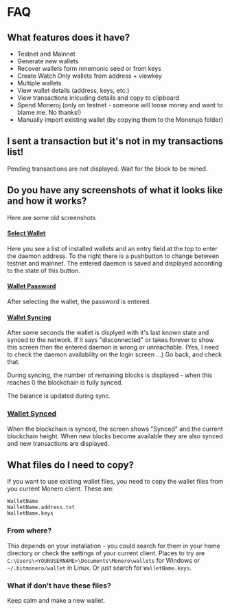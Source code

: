 # FAQ

## What features does it have?

- Testnet and Mainnet
- Generate new wallets
- Recover wallets form nmemonic seed or from keys
- Create Watch Only wallets from address + viewkey
- Multiple wallets
- View wallet details (address, keys, etc.)
- View transactions inlcuding details and copy to clipboard
- Spend Moneroj (only on testnet - someone will loose money and want to blame me. No thanks!)
- Manually import existing wallet (by copying them to the Monerujo folder)

## I sent a transaction but it's not in my transactions list!
Pending transactions are not displayed. Wait for the block to be mined.

## Do you have any screenshots of what it looks like and how it works?
Here are some old screenshots
#### [Select Wallet](images/A-wallet_selection.png)

Here you see a list of installed wallets and an entry field at the top to enter the daemon address. To the right there is a pushbutton to change between testnet and mainnet. The entered daemon is saved and displayed according to the state of this button.

#### [Wallet Password](images/B-enter_password.png)

After selecting the wallet, the password is entered.

#### [Wallet Syncing](images/C-wallet_syncing.png)

After some seconds the wallet is displyed with it's last known state and synced to the network. If it says "disconnected" or takes forever to show this screen then the entered daemon is wrong or unreachable. (Yes, I need to check the daemon availability on the login screen ...) Go back, and check that.

During syncing, the number of remaining blocks is displayed - when this reaches 0 the blockchain is fully synced.

The balance is updated during sync.

### [Wallet Synced](images/D-wallet_synced.png)

When the blockchain is synced, the screen shows "Synced" and the current blockchain height. When new blocks become available they are also synced and new transactions are displayed.

## What files do I need to copy?

If you want to use existing wallet files, you need to copy the wallet files from you current Monero client. These are:
```
WalletName
WalletName.address.txt
WalletName.keys
```

### From where?

This depends on your installation - you could search for them in your home directory or check the settings of your current client. Places to try are `C:\Users\<YOURUSERNAME>\Documents\Monero\wallets` for Windows or `~/.bitmonero/wallet` in Linux. Or just search for `WalletName.keys`.

### What if don't have these files?

Keep calm and make a new wallet.
